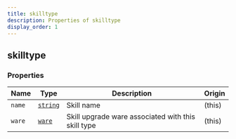 ```yaml
---
title: skilltype
description: Properties of skilltype
display_order: 1
---
```


## skilltype

### Properties

| Name | Type | Description | Origin |
|------|------|-------------|--------|
| `name` | [`string`](./string.md) | Skill name | (this) |
| `ware` | [`ware`](./ware.md) | Skill upgrade ware associated with this skill type | (this) |


